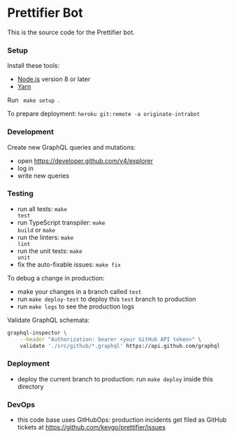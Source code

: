 # Prettifier Bot

This is the source code for the Prettifier bot.

### Setup

Install these tools:

- [Node.js](https://nodejs.org) version 8 or later
- [Yarn](https://yarnpkg.com/en/docs/install)

Run <code textrun="verify-make-command"> make setup </code>.

To prepare deployment: `heroku git:remote -a originate-intrabot`

### Development

Create new GraphQL queries and mutations:

- open https://developer.github.com/v4/explorer
- log in
- write new queries

### Testing

- run all tests: <code textrun="verify-make-command">make test</code>
- run TypeScript transpiler: <code textrun="verify-make-command">make
  build</code> or `make`
- run the linters: <code textrun="verify-make-command">make lint</code>
- run the unit tests: <code textrun="verify-make-command">make unit</code>
- fix the auto-fixable issues: <code textrun="verify-make-command">make
  fix</code>

To debug a change in production:

- make your changes in a branch called `test`
- run `make deploy-test` to deploy this `test` branch to production
- run `make logs` to see the production logs

Validate GraphQL schemata:

```bash
graphql-inspector \
    --header "Authorization: bearer <your GitHub API token>" \
    validate './src/github/*.graphql' https://api.github.com/graphql
```

### Deployment

- deploy the current branch to production: run
  <code textrun="verify-make-command">make deploy</code> inside this directory

### DevOps

- this code base uses GitHubOps: production incidents get filed as GitHub
  tickets at https://github.com/kevgo/prettifier/issues
